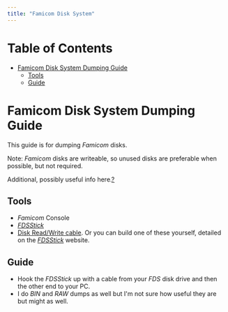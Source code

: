 ```yaml
---
title: "Famicom Disk System"
---
```



# Table of Contents
- [Famicom Disk System Dumping Guide](#famicom-disk-system-dumping-guide)
  * [Tools](#tools)
  * [Guide](#guide)

# Famicom Disk System Dumping Guide
This guide is for dumping *Famicom* disks.

Note: *Famicom* disks are writeable, so unused disks are preferable when possible, but not required.

Additional, possibly useful info here.[?](https://web.archive.org/web/20181006182209/http://www.geocities.jp/gponys/fcdisk/fmcmdskw.html) 

## Tools

-   *Famicom* Console
-   [*FDSStick*](http://3dscapture.com/fdsstick/)
-   [Disk Read/Write cable](http://www.tototek.com/store/index.php?main_page=product_info&cPath=1_35&products_id=206). Or you can build one of these yourself, detailed on the  [*FDSStick*](http://3dscapture.com/fdsstick/)  website.

## Guide

-   Hook the *FDSStick* up with a cable from your *FDS* disk drive and then the other end to your PC.
-   I do *BIN* and *RAW* dumps as well but I'm not sure how useful they are but might as well.